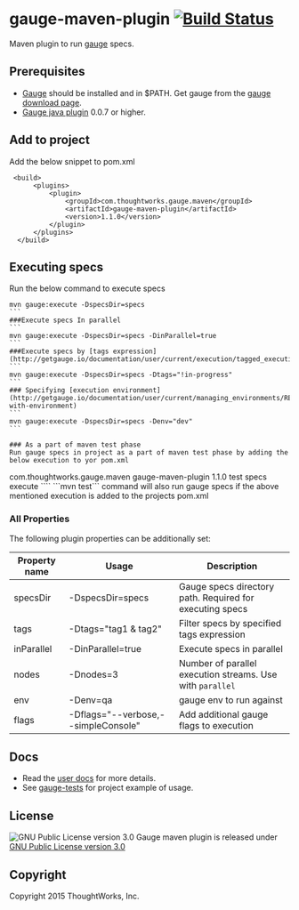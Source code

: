 # gauge-maven-plugin [![Build Status](https://snap-ci.com/getgauge/gauge-maven-plugin/branch/master/build_image)](https://snap-ci.com/getgauge/gauge-maven-plugin/branch/master)

Maven plugin to run [gauge](http://getgauge.io) specs.

## Prerequisites
* [Gauge](http://getgauge.io) should be installed and in $PATH. Get gauge from the [gauge download page](http://getgauge.io/download.html).
* [Gauge java plugin](https://github.com/getgauge/gauge-java) 0.0.7 or higher.

## Add to project

Add the below snippet to pom.xml

````
 <build>
      <plugins>
          <plugin>
              <groupId>com.thoughtworks.gauge.maven</groupId>
              <artifactId>gauge-maven-plugin</artifactId>
              <version>1.1.0</version>
          </plugin>
      </plugins>
  </build>

````

## Executing specs
Run the below command to execute specs
````
mvn gauge:execute -DspecsDir=specs
```
###Execute specs In parallel
```
mvn gauge:execute -DspecsDir=specs -DinParallel=true
```
###Execute specs by [tags expression](http://getgauge.io/documentation/user/current/execution/tagged_execution.html)
```
mvn gauge:execute -DspecsDir=specs -Dtags="!in-progress"
```
### Specifying [execution environment](http://getgauge.io/documentation/user/current/managing_environments/README.html#executing-with-environment)
```
mvn gauge:execute -DspecsDir=specs -Denv="dev"
```

### As a part of maven test phase
Run gauge specs in project as a part of maven test phase by adding the below execution to yor pom.xml

````
 <build>
      <plugins>
          <plugin>
              <groupId>com.thoughtworks.gauge.maven</groupId>
              <artifactId>gauge-maven-plugin</artifactId>
              <version>1.1.0</version>
              <executions>
                  <execution>
                      <phase>test</phase>
                      <configuration>
                          <specsDir>specs</specsDir>
                      </configuration>
                      <goals>
                          <goal>execute</goal>
                      </goals>
                  </execution>
              </executions>
          </plugin>
        </plugins>
  </build>
````
```mvn test``` command will also run gauge specs if the above mentioned execution is added to the projects pom.xml

### All Properties
The following plugin properties can be additionally set:

|Property name|Usage|Description|
|-------------|-----|-----------|
|specsDir| -DspecsDir=specs| Gauge specs directory path. Required for executing specs|
|tags    | -Dtags="tag1 & tag2" |Filter specs by specified tags expression|
|inParallel| -DinParallel=true | Execute specs in parallel|
|nodes    | -Dnodes=3 | Number of parallel execution streams. Use with ```parallel```|
|env      | -Denv=qa  | gauge env to run against  |
|flags| -Dflags="--verbose,--simpleConsole" | Add additional gauge flags to execution|

## Docs
* Read the [user docs](http://getgauge.io/documentation/user/current/dependency_management/maven-plugin.html) for more details.
* See [gauge-tests](https://github.com/getgauge/gauge-tests) for project example of usage.

## License

![GNU Public License version 3.0](http://www.gnu.org/graphics/gplv3-127x51.png)
Gauge maven plugin is released under [GNU Public License version 3.0](http://www.gnu.org/licenses/gpl-3.0.txt)

## Copyright

Copyright 2015 ThoughtWorks, Inc.


